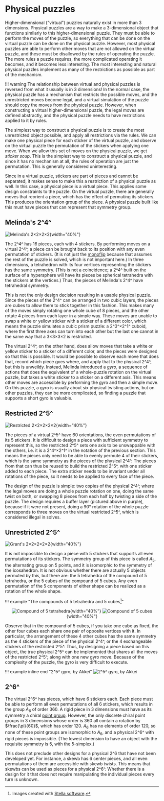 # Physical puzzles

Higher-dimensional ("virtual") puzzles naturally exist in more than 3 dimensions. Physical puzzles are a way to make a 3-dimensional object that functions similarly to this higher-dimensional puzzle. They must be able to perform the moves of the puzzle, so everything that can be done on the virtual puzzle can be done on the physical puzzle. However, most physical puzzles are able to perform other moves that are not allowed on the virtual puzzle, and these must be disallowed by the rules of operating the puzzle. The more rules a puzzle requires, the more complicated operating it becomes, and it becomes less interesting. The most interesting and natural physical puzzles implement as many of the restrictions as possible as part of the mechanism.

!!! warning
    The relationship between virtual and physical puzzles is reversed from what it usually is in 3 dimensions! In the normal case, the physical puzzle has a mechanism that restricts the possible moves, and the unrestricted moves become legal, and a virtual simulation of the puzzle should copy the moves from the physical puzzle. However, when constructing a virtual higher-dimensional puzzle, the legal moves are defined abstractly, and the physical puzzle needs to have restrictions applied to it by rules.

The simplest way to construct a physical puzzle is to create the most unrestricted object possible, and apply all restrictions via the rules. We can make one physical piece for each sticker of the virtual puzzle, and observe on the virtual puzzle the permutation of the stickers when applying one move. When we allow this set of moves on the physical puzzle, we get *sticker soup*. This is the simplest way to construct a physical puzzle, and since it has no mechanism at all, the rules of operation are just the permutation. This is generally considered uninteresting.

Since in a virtual puzzle, stickers are part of pieces and cannot be separated, it makes sense to make this a restriction of a physical puzzle as well. In this case, a physical piece is a virtual piece. This applies some design constraints to the puzzle. On the virtual puzzle, there are generally moves that reorient a piece, which has the effect of permuting its stickers. This produces the orientation group of the piece. A physical puzzle built like this must have pieces that can represent that symmetry group.

## Melinda's 2^4^

![Melinda's 2×2×2×2](https://assets.hypercubing.xyz/img/phys/melinda_2x2x2x2_render.png){width="40%"}

The 2^4^ has 16 pieces, each with 4 stickers. By performing moves on a virtual 2^4^, a piece can be brought back to its position with any even permutation of stickers. (It is not just the [monoflip](/theory/invariants.md#monoflip) because that assumes the rest of the puzzle is solved, which is not important here.) In three dimensions, a tetrahedron with its four vertices representing the stickers has the same symmetry. (This is not a coincidence; a 2^4^ built on the surface of a hypersphere will have its pieces be spherical tetrahedra with the stickers at the vertices.) Thus, the pieces of Melinda's 2^4^ have tetrahedral symmetry.

This is not the only design decision resulting in a usable physical puzzle. Since the pieces of the 2^4^ can be arranged in two cubic layers, the pieces are cubes to allow them to stick together in this fashion. This makes many of the moves simply rotating one whole cube of 8 pieces, and the other rotate 4 pieces from each layer in a simple way. These moves are unable to swap a white or yellow sticker with a sticker of a different color, which means the puzzle simulates a cubic prism puzzle: a 2^3^×2^1^ cuboid, where the first three axes can turn into each other but the last one cannot in the same way that a 3×3×3×2 is restricted.

The virtual 2^4^, on the other hand, does allow moves that take a white or yellow sticker to a sticker of a different color, and the pieces were designed so that this is possible. It would be possible to observe each move that does that, record which piece goes where, and apply that to the physical 2^4^, but this is unweildy. Instead, Melinda introduced a *gyro*, a sequence of actions that does the equivalent of a whole-puzzle rotation on the virtual puzzle, but takes a white sticker to a sticker on a different axis. This means other moves are accessible by performing the gyro and then a simple move. On this puzzle, a gyro is usually about six physical twisting actions, but on other puzzles, they can be more complicated, so finding a puzzle that supports a short gyro is valuable.

## Restricted 2^5^

![Restricted 2×2×2×2×2](https://assets.hypercubing.xyz/img/phys/restricted_22222_grant.png){width="40%"}

The pieces of a virtual 2^5^ have 60 orientations, the even permutations of its 5 stickers. It is difficult to design a piece with sufficient symmetry to represent this, so the restricted 2^5^ sets one axis to be unswappable with the others, i.e. it is a 2^4^×2^1^ in the notation of the previous section. This means the pieces only need to be able to evenly permute 4 of their stickers, which is the same symmetry as the pieces of the physical 2^4^. The pieces from that can thus be reused to build the restricted 2^5^, with one sticker added to each piece. The extra sticker needs to be invariant under all rotations of the piece, so it needs to be applied to every face of the piece.

The design of the puzzle is simple: two copies of the physical 2^4^, where the legal moves are doing a whole puzzle rotation on one, doing the same twist on both, or swapping 8 pieces from each half by twisting a side of the puzzle. The design requires a buffer layer (pictured above in purple), because if it were not present, doing a 90° rotation of the whole puzzle corresponds to three moves on the virtual restricted 2^5^, which is considered illegal in solves.

## Unrestricted 2^5^

![Grant's 2×2×2×2×2](https://assets.hypercubing.xyz/img/phys/grant_22222_2.png){width="40%"}

It is not impossible to design a piece with 5 stickers that supports all even permutations of its stickers. The symmetry group of this piece is called $A_5$, the alternating group on 5 points, and it is isomorphic to the symmetry of the icosahedron. It is not obvious whether there are actually 5 objects permuted by this, but there are: the 5 tetrahedra of the compound of 5 tetrahedra, or the 5 cubes of the compound of 5 cubes. Any even permutation of the 5 components of either shape can be realized as a rotation of the whole shape.

!!! example "The compounds of 5 tetrahedra and 5 cubes[^1]"
    <center>
    ![Compound of 5 tetrahedra](https://assets.hypercubing.xyz/img/phys/shapes/compound_of_five_tetrahedra.png){width="40%"}
    ![Compound of 5 cubes](https://assets.hypercubing.xyz/img/phys/shapes/compound_of_five_cubes.png){width="40%"}
    </center>

Observe that in the compound of 5 cubes, if you take one cube as fixed, the other four cubes each share one pair of opposite vertices with it. In particular, the arrangement of these 4 other cubes has the same symmetry as the 4 stickers of the piece of the physical 2^4^, or the 4 exchangeable stickers of the restricted 2^5^. Thus, by designing a piece based on this object, the true physical 2^5^ can be implemented that shares all the moves of the restricted 2^5^, along with one new gyro move. Because of the complexity of the puzzle, the gyro is very difficult to execute.

!!! example inline end "2^5^ gyro, by Akkei"
    ![2^5^ gyro, by Akkei](https://assets.hypercubing.xyz/img/phys/5d_gyro.gif)

## 2^6^

The virtual 2^6^ has pieces, which have 6 stickers each. Each piece must be able to perform all even permutations of all 6 stickers, which results in the group $A_6$ of order 360. A rigid piece in 3 dimensions must have as its symmetry a chiral [point group](https://en.wikipedia.org/wiki/Point_groups_in_three_dimensions). However, the only discrete chiral point groups in 3 dimensions whose order is 360 all contain a rotation by $\frac{\pi}{60}$, which has order 120. $A_6$ has no elements of order 120, so none of these point groups are isomorphic to $A_6$, and a physical 2^6^ with rigid pieces is impossible. (The lowest dimension to have an object with the requisite symmetry is 5, with the 5-simplex.)

This does not preclude other designs for a physical 2^6 that have not been developed yet. For instance, a skewb has 6 center pieces, and all even permutations of them are accessible with skewb twists. This means that skewbs can be used as pieces for a physical 2^6^. Whether there is a design for it that does not require manipulating the individual pieces every turn is unknown.


[^1]: Images created with [Stella software](http://www.software3d.com/Stella.php).